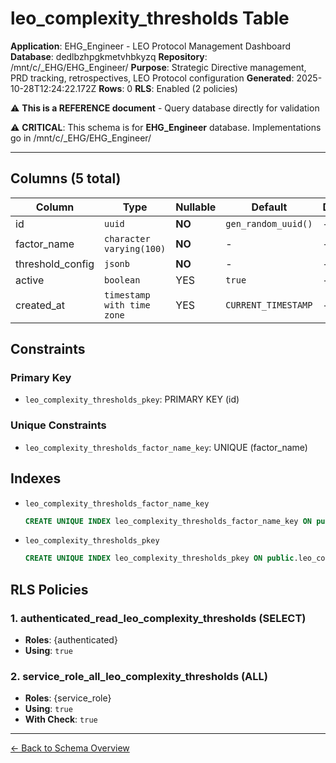 # leo_complexity_thresholds Table

**Application**: EHG_Engineer - LEO Protocol Management Dashboard
**Database**: dedlbzhpgkmetvhbkyzq
**Repository**: /mnt/c/_EHG/EHG_Engineer/
**Purpose**: Strategic Directive management, PRD tracking, retrospectives, LEO Protocol configuration
**Generated**: 2025-10-28T12:24:22.172Z
**Rows**: 0
**RLS**: Enabled (2 policies)

⚠️ **This is a REFERENCE document** - Query database directly for validation

⚠️ **CRITICAL**: This schema is for **EHG_Engineer** database. Implementations go in /mnt/c/_EHG/EHG_Engineer/

---

## Columns (5 total)

| Column | Type | Nullable | Default | Description |
|--------|------|----------|---------|-------------|
| id | `uuid` | **NO** | `gen_random_uuid()` | - |
| factor_name | `character varying(100)` | **NO** | - | - |
| threshold_config | `jsonb` | **NO** | - | - |
| active | `boolean` | YES | `true` | - |
| created_at | `timestamp with time zone` | YES | `CURRENT_TIMESTAMP` | - |

## Constraints

### Primary Key
- `leo_complexity_thresholds_pkey`: PRIMARY KEY (id)

### Unique Constraints
- `leo_complexity_thresholds_factor_name_key`: UNIQUE (factor_name)

## Indexes

- `leo_complexity_thresholds_factor_name_key`
  ```sql
  CREATE UNIQUE INDEX leo_complexity_thresholds_factor_name_key ON public.leo_complexity_thresholds USING btree (factor_name)
  ```
- `leo_complexity_thresholds_pkey`
  ```sql
  CREATE UNIQUE INDEX leo_complexity_thresholds_pkey ON public.leo_complexity_thresholds USING btree (id)
  ```

## RLS Policies

### 1. authenticated_read_leo_complexity_thresholds (SELECT)

- **Roles**: {authenticated}
- **Using**: `true`

### 2. service_role_all_leo_complexity_thresholds (ALL)

- **Roles**: {service_role}
- **Using**: `true`
- **With Check**: `true`

---

[← Back to Schema Overview](../database-schema-overview.md)
